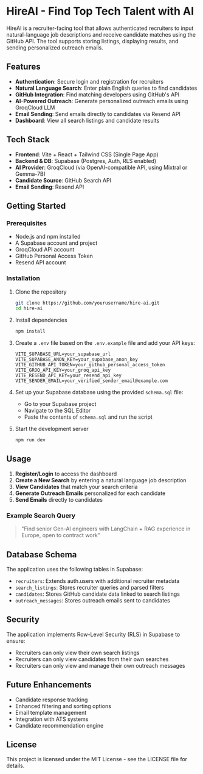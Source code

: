
# HireAI - Find Top Tech Talent with AI

HireAI is a recruiter-facing tool that allows authenticated recruiters to input natural-language job descriptions and receive candidate matches using the GitHub API. The tool supports storing listings, displaying results, and sending personalized outreach emails.

## Features

- **Authentication**: Secure login and registration for recruiters
- **Natural Language Search**: Enter plain English queries to find candidates
- **GitHub Integration**: Find matching developers using GitHub's API
- **AI-Powered Outreach**: Generate personalized outreach emails using GroqCloud LLM
- **Email Sending**: Send emails directly to candidates via Resend API
- **Dashboard**: View all search listings and candidate results

## Tech Stack

- **Frontend**: Vite + React + Tailwind CSS (Single Page App)
- **Backend & DB**: Supabase (Postgres, Auth, RLS enabled)
- **AI Provider**: GroqCloud (via OpenAI-compatible API, using Mixtral or Gemma-7B)
- **Candidate Source**: GitHub Search API
- **Email Sending**: Resend API

## Getting Started

### Prerequisites

- Node.js and npm installed
- A Supabase account and project
- GroqCloud API account
- GitHub Personal Access Token
- Resend API account

### Installation

1. Clone the repository
   ```bash
   git clone https://github.com/yourusername/hire-ai.git
   cd hire-ai
   ```

2. Install dependencies
   ```bash
   npm install
   ```

3. Create a `.env` file based on the `.env.example` file and add your API keys:
   ```
   VITE_SUPABASE_URL=your_supabase_url
   VITE_SUPABASE_ANON_KEY=your_supabase_anon_key
   VITE_GITHUB_API_TOKEN=your_github_personal_access_token
   VITE_GROQ_API_KEY=your_groq_api_key
   VITE_RESEND_API_KEY=your_resend_api_key
   VITE_SENDER_EMAIL=your_verified_sender_email@example.com
   ```

4. Set up your Supabase database using the provided `schema.sql` file:
   - Go to your Supabase project
   - Navigate to the SQL Editor
   - Paste the contents of `schema.sql` and run the script

5. Start the development server
   ```bash
   npm run dev
   ```

## Usage

1. **Register/Login** to access the dashboard
2. **Create a New Search** by entering a natural language job description
3. **View Candidates** that match your search criteria
4. **Generate Outreach Emails** personalized for each candidate
5. **Send Emails** directly to candidates

### Example Search Query

> "Find senior Gen-AI engineers with LangChain + RAG experience in Europe, open to contract work"

## Database Schema

The application uses the following tables in Supabase:

- `recruiters`: Extends auth.users with additional recruiter metadata
- `search_listings`: Stores recruiter queries and parsed filters
- `candidates`: Stores GitHub candidate data linked to search listings
- `outreach_messages`: Stores outreach emails sent to candidates

## Security

The application implements Row-Level Security (RLS) in Supabase to ensure:

- Recruiters can only view their own search listings
- Recruiters can only view candidates from their own searches
- Recruiters can only view and manage their own outreach messages

## Future Enhancements

- Candidate response tracking
- Enhanced filtering and sorting options
- Email template management
- Integration with ATS systems
- Candidate recommendation engine

## License

This project is licensed under the MIT License - see the LICENSE file for details.

